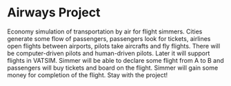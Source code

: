 # Airways Project
Economy simulation of transportation by air for flight simmers. Cities generate some flow of passengers, passengers look for tickets, airlines open flights between airports, pilots take aircrafts and fly flights. There will be computer-driven pilots and human-driven pilots. Later it will support flights in VATSIM. Simmer will be able to declare some flight from A to B and passengers will buy tickets and board on the flight. Simmer will gain some money for completion of the flight. Stay with the project!
